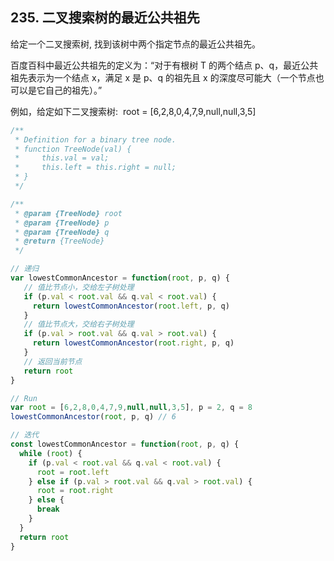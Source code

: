 ## 235. 二叉搜索树的最近公共祖先

给定一个二叉搜索树, 找到该树中两个指定节点的最近公共祖先。

百度百科中最近公共祖先的定义为：“对于有根树 T 的两个结点 p、q，最近公共祖先表示为一个结点 x，满足 x 是 p、q 的祖先且 x 的深度尽可能大（一个节点也可以是它自己的祖先）。”

例如，给定如下二叉搜索树:  root = [6,2,8,0,4,7,9,null,null,3,5]

```js
/**
 * Definition for a binary tree node.
 * function TreeNode(val) {
 *     this.val = val;
 *     this.left = this.right = null;
 * }
 */

/**
 * @param {TreeNode} root
 * @param {TreeNode} p
 * @param {TreeNode} q
 * @return {TreeNode}
 */

// 递归
var lowestCommonAncestor = function(root, p, q) {
   // 值比节点小，交给左子树处理
   if (p.val < root.val && q.val < root.val) { 
     return lowestCommonAncestor(root.left, p, q)
   }
   // 值比节点大，交给右子树处理
   if (p.val > root.val && q.val > root.val) {
     return lowestCommonAncestor(root.right, p, q)
   }
   // 返回当前节点
   return root
}

// Run
var root = [6,2,8,0,4,7,9,null,null,3,5], p = 2, q = 8
lowestCommonAncestor(root, p, q) // 6

// 迭代
const lowestCommonAncestor = function(root, p, q) {
  while (root) {
    if (p.val < root.val && q.val < root.val) {
      root = root.left
    } else if (p.val > root.val && q.val > root.val) {
      root = root.right
    } else {
      break
    }
  }
  return root
}
```

